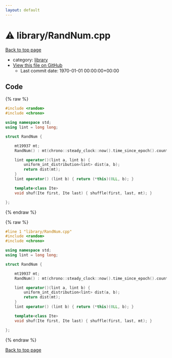 ```yaml
---
layout: default
---
```


<!-- mathjax config similar to math.stackexchange -->
<script type="text/javascript" async
  src="https://cdnjs.cloudflare.com/ajax/libs/mathjax/2.7.5/MathJax.js?config=TeX-MML-AM_CHTML">
</script>
<script type="text/x-mathjax-config">
  MathJax.Hub.Config({
    TeX: { equationNumbers: { autoNumber: "AMS" }},
    tex2jax: {
      inlineMath: [ ['$','$'] ],
      processEscapes: true
    },
    "HTML-CSS": { matchFontHeight: false },
    displayAlign: "left",
    displayIndent: "2em"
  });
</script>

<script type="text/javascript" src="https://cdnjs.cloudflare.com/ajax/libs/jquery/3.4.1/jquery.min.js"></script>
<script src="https://cdn.jsdelivr.net/npm/jquery-balloon-js@1.1.2/jquery.balloon.min.js" integrity="sha256-ZEYs9VrgAeNuPvs15E39OsyOJaIkXEEt10fzxJ20+2I=" crossorigin="anonymous"></script>
<script type="text/javascript" src="../../assets/js/copy-button.js"></script>
<link rel="stylesheet" href="../../assets/css/copy-button.css" />


# :warning: library/RandNum.cpp

<a href="../../index.html">Back to top page</a>

* category: <a href="../../index.html#d521f765a49c72507257a2620612ee96">library</a>
* <a href="{{ site.github.repository_url }}/blob/master/library/RandNum.cpp">View this file on GitHub</a>
    - Last commit date: 1970-01-01 00:00:00+00:00




## Code

<a id="unbundled"></a>
{% raw %}
```cpp
#include <random>
#include <chrono>

using namespace std;
using lint = long long;

struct RandNum {

	mt19937 mt;
	RandNum() : mt(chrono::steady_clock::now().time_since_epoch().count()) {}

	lint operator()(lint a, lint b) {
		uniform_int_distribution<lint> dist(a, b);
		return dist(mt);
	}
	lint operator() (lint b) { return (*this)(0LL, b); }

	template<class Ite>
	void shuf(Ite first, Ite last) { shuffle(first, last, mt); }

};

```
{% endraw %}

<a id="bundled"></a>
{% raw %}
```cpp
#line 1 "library/RandNum.cpp"
#include <random>
#include <chrono>

using namespace std;
using lint = long long;

struct RandNum {

	mt19937 mt;
	RandNum() : mt(chrono::steady_clock::now().time_since_epoch().count()) {}

	lint operator()(lint a, lint b) {
		uniform_int_distribution<lint> dist(a, b);
		return dist(mt);
	}
	lint operator() (lint b) { return (*this)(0LL, b); }

	template<class Ite>
	void shuf(Ite first, Ite last) { shuffle(first, last, mt); }

};

```
{% endraw %}

<a href="../../index.html">Back to top page</a>

